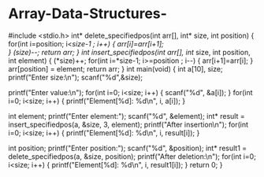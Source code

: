 # Array-Data-Structures-
#include <stdio.h>
int* delete_specifiedpos(int arr[], int* size, int position)
{
   for(int i=position; i<*size-1 ; i++)
  {
    arr[i]=arr[i+1];  
  }
  (*size)--;
  return arr;
}
int* insert_specifiedpos(int arr[], int* size, int position, int element)
{
  (*size)++;
  for(int i=*size-1; i>=position ; i--)
  {
    arr[i+1]=arr[i]; 
  }
  arr[position] = element;
  return arr;
}
int main(void)
{
  int a[10], size;
  printf("Enter size:\n");
  scanf("%d",&size);
  
  printf("Enter value:\n");
  for(int i=0; i<size; i++)
  {
    scanf("%d", &a[i]);
  }
   for(int i=0; i<size; i++)
  {
    printf("Element[%d]: %d\n", i, a[i]);
  }
  
  int element;
  printf("Enter element:");
  scanf("%d", &element);
  int* result = insert_specifiedpos(a, &size, 3, element);
  printf("After insertion\n");
  for(int i=0; i<size; i++)
  {
    printf("Element[%d]: %d\n", i, result[i]);
  } 
  
  int position;
  printf("Enter position:");
  scanf("%d", &position);
  int* result1 = delete_specifiedpos(a, &size, position);
  printf("After deletion:\n");
  for(int i=0; i<size; i++)
  {
    printf("Element[%d]: %d\n", i, result1[i]);
  }
  return 0;
}
